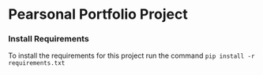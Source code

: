 # Pearsonal Portfolio Project


### Install Requirements
To install the requirements for this project run the command ```pip install -r requirements.txt```
